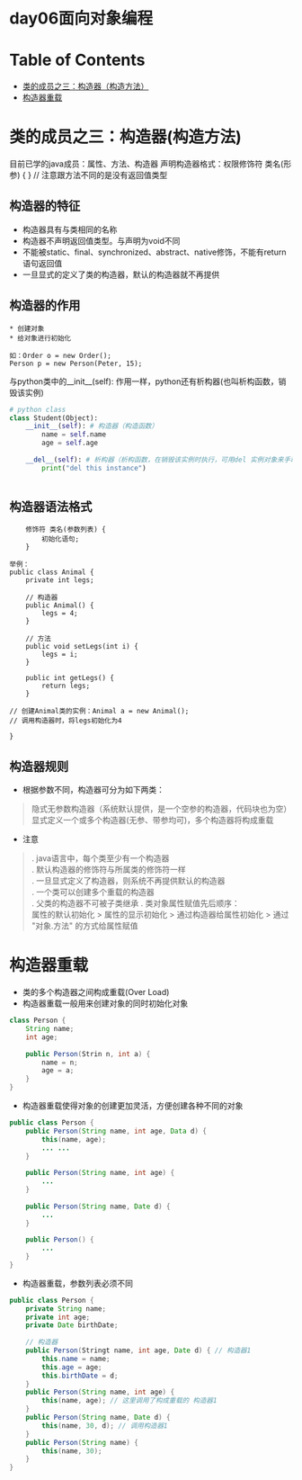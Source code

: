 day06面向对象编程
==

# Table of Contents
* [类的成员之三：构造器（构造方法）](#类的成员之三构造器构造方法)
* [构造器重载](#构造器重载)

# 类的成员之三：构造器(构造方法)
目前已学的java成员：属性、方法、构造器
声明构造器格式：权限修饰符 类名(形参) {  }        // 注意跟方法不同的是没有返回值类型

## 构造器的特征
* 构造器具有与类相同的名称
* 构造器不声明返回值类型。与声明为void不同
* 不能被static、final、synchronized、abstract、native修饰，不能有return语句返回值
* 一旦显式的定义了类的构造器，默认的构造器就不再提供

## 构造器的作用
```text
* 创建对象
* 给对象进行初始化

如：Order o = new Order();
Person p = new Person(Peter, 15);

```
与python类中的__init__(self):   作用一样，python还有析构器(也叫析构函数，销毁该实例)
```python
# python class
class Student(Object):
	__init__(self): # 构造器（构造函数）
		name = self.name
		age = self.age
		
	__del__(self): # 析构器（析构函数，在销毁该实例时执行，可用del 实例对象来手动销毁）
		print("del this instance")
	

```

## 构造器语法格式
```text
    修饰符 类名(参数列表) {
        初始化语句;
    }
    
举例：
public class Animal {
    private int legs;
    
    // 构造器
    public Animal() {
        legs = 4;
    }
    
    // 方法
    public void setLegs(int i) {
        legs = i;
    }
    
    public int getLegs() {
        return legs;
    }

// 创建Animal类的实例：Animal a = new Animal();
// 调用构造器时，将legs初始化为4

}

```

## 构造器规则
* 根据参数不同，构造器可分为如下两类：
>隐式无参数构造器（系统默认提供，是一个空参的构造器，代码块也为空）  
显式定义一个或多个构造器(无参、带参均可)，多个构造器将构成重载

* 注意
>. java语言中，每个类至少有一个构造器  
. 默认构造器的修饰符与所属类的修饰符一样  
. 一旦显式定义了构造器，则系统不再提供默认的构造器  
. 一个类可以创建多个重载的构造器  
. 父类的构造器不可被子类继承
. 类对象属性赋值先后顺序：  
    属性的默认初始化 > 属性的显示初始化 > 通过构造器给属性初始化 > 通过 "对象.方法" 的方式给属性赋值

# 构造器重载
* 类的多个构造器之间构成重载(Over Load)
* 构造器重载一般用来创建对象的同时初始化对象

```java
class Person {
    String name;
    int age;
    
    public Person(Strin n, int a) {
        name = n;
        age = a;
    }
}

```

* 构造器重载使得对象的创建更加灵活，方便创建各种不同的对象
```java
public class Person {
    public Person(String name, int age, Data d) {
        this(name, age);
        ... ...
    }
    
    public Person(String name, int age) {
        ...
    }
    
    public Person(String name, Date d) {
        ...
    }
    
    public Person() {
        ...
    }
}

```
* 构造器重载，参数列表必须不同

```java
public class Person {
    private String name;
    private int age;
    private Date birthDate;
    
    // 构造器
    public Person(Stringt name, int age, Date d) { // 构造器1
        this.name = name;
        this.age = age;
        this.birthDate = d;
    }
    public Person(String name, int age) {
        this(name, age); // 这里调用了构成重载的 构造器1
    }
    public Person(String name, Date d) {
        this(name, 30, d); // 调用构造器1
    }
    public Person(String name) {        
        this(name, 30);
    }
}

```


